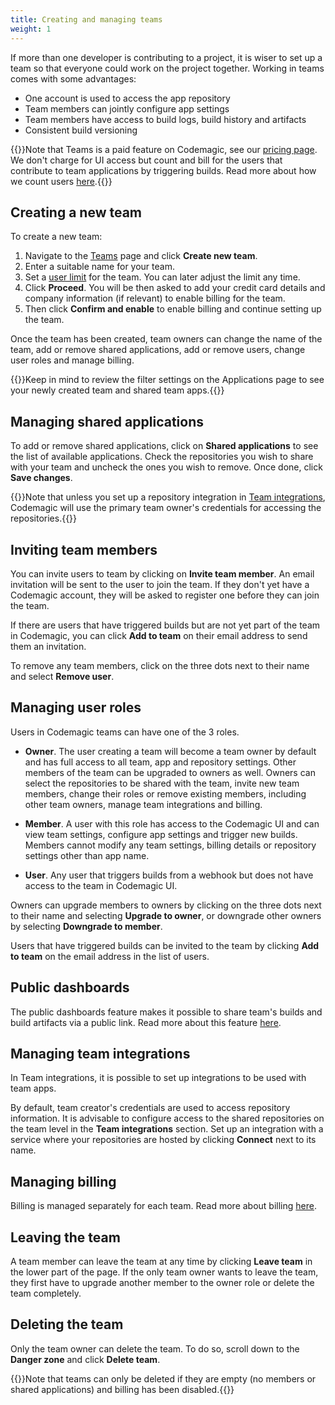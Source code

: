 ```yaml
---
title: Creating and managing teams
weight: 1
---
```


If more than one developer is contributing to a project, it is wiser to set up a team so that everyone could work on the project together. Working in teams comes with some advantages:

* One account is used to access the app repository
* Team members can jointly configure app settings
* Team members have access to build logs, build history and artifacts
* Consistent build versioning

{{<notebox>}}Note that Teams is a paid feature on Codemagic, see our [pricing page](https://codemagic.io/pricing/). We don't charge for UI access but count and bill for the users that contribute to team applications by triggering builds. Read more about how we count users [here](./users/).{{</notebox>}}

## Creating a new team

To create a new team:

1. Navigate to the [Teams](https://codemagic.io/teams) page and click **Create new team**. 
2. Enter a suitable name for your team.
3. Set a [user limit](./users#user-limit) for the team. You can later adjust the limit any time. 
4. Click **Proceed**. You will be then asked to add your credit card details and company information (if relevant) to enable billing for the team.
5. Then click **Confirm and enable** to enable billing and continue setting up the team.

Once the team has been created, team owners can change the name of the team, add or remove shared applications, add or remove users, change user roles and manage billing.

{{<notebox>}}Keep in mind to review the filter settings on the Applications page to see your newly created team and shared team apps.{{</notebox>}}

## Managing shared applications

To add or remove shared applications, click on **Shared applications** to see the list of available applications. Check the repositories you wish to share with your team and uncheck the ones you wish to remove. Once done, click **Save changes**.

{{<notebox>}}Note that unless you set up a repository integration in [Team integrations](#managing-team-integrations), Codemagic will use the primary team owner's credentials for accessing the repositories.{{</notebox>}}

## Inviting team members

You can invite users to team by clicking on **Invite team member**. An email invitation will be sent to the user to join the team. If they don't yet have a Codemagic account, they will be asked to register one before they can join the team. 

If there are users that have triggered builds but are not yet part of the team in Codemagic, you can click **Add to team** on their email address to send them an invitation.

To remove any team members, click on the three dots next to their name and select **Remove user**.

## Managing user roles

Users in Codemagic teams can have one of the 3 roles.

* **Owner**. The user creating a team will become a team owner by default and has full access to all team, app and repository settings. Other members of the team can be upgraded to owners as well. Owners can select the repositories to be shared with the team, invite new team members, change their roles or remove existing members, including other team owners, manage team integrations and billing.

* **Member**. A user with this role has access to the Codemagic UI and can view team settings, configure app settings and trigger new builds. Members cannot modify any team settings, billing details or repository settings other than app name.

* **User**. Any user that triggers builds from a webhook but does not have access to the team in Codemagic UI.

Owners can upgrade members to owners by clicking on the three dots next to their name and selecting **Upgrade to owner**, or downgrade other owners by selecting **Downgrade to member**. 

Users that have triggered builds can be invited to the team by clicking **Add to team** on the email address in the list of users.

## Public dashboards

The public dashboards feature makes it possible to share team's builds and build artifacts via a public link. Read more about this feature [here](../publishing-yaml/public-dashboards).

## Managing team integrations

In Team integrations, it is possible to set up integrations to be used with team apps.

By default, team creator's credentials are used to access repository information. It is advisable to configure access to the shared repositories on the team level in the **Team integrations** section. Set up an integration with a service where your repositories are hosted by clicking **Connect** next to its name.

## Managing billing

Billing is managed separately for each team. Read more about billing [here](../billing/billing).

## Leaving the team

A team member can leave the team at any time by clicking **Leave team** in the lower part of the page. If the only team owner wants to leave the team, they first have to upgrade another member to the owner role or delete the team completely.

## Deleting the team

Only the team owner can delete the team. To do so, scroll down to the **Danger zone** and click **Delete team**.

{{<notebox>}}Note that teams can only be deleted if they are empty (no members or shared applications) and billing has been disabled.{{</notebox>}}
